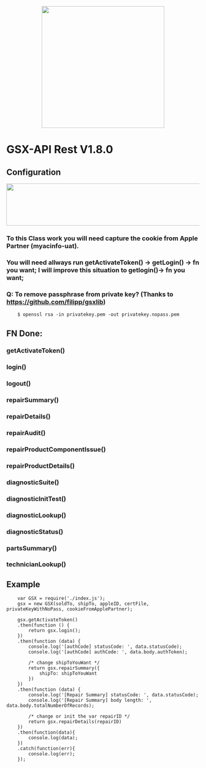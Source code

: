<p align="center">
  <img width="320" height="318" src="https://user-images.githubusercontent.com/6170734/59278327-b0574c80-8c59-11e9-935a-3f556cb1571d.png">
</p>

# GSX-API Rest V1.8.0


## Configuration

<p align="center">
  <img width="710" height="110" src="https://user-images.githubusercontent.com/6170734/59277650-7df91f80-8c58-11e9-8874-9938b506a90e.PNG">
</p>


### To this Class work you will need capture the cookie from Apple Partner (myacinfo-uat).


### You will need allways run getActivateToken() -> getLogin() -> fn you want; I will improve this situation to getlogin()-> fn you want;


### Q: To remove passphrase from private key? (Thanks to https://github.com/filipp/gsxlib)
```
    $ openssl rsa -in privatekey.pem -out privatekey.nopass.pem
```

## FN Done:

### getActivateToken()
### login()
### logout()

### repairSummary()
### repairDetails()
### repairAudit()
### repairProductComponentIssue()
### repairProductDetails()

### diagnosticSuite()
### diagnosticInitTest()
### diagnosticLookup()
### diagnosticStatus()

### partsSummary()
### technicianLookup()

## Example 
```
    var GSX = require('./index.js');
    gsx = new GSX(soldTo, shipTo, appleID, certFile, privateKeyWithNoPass, cookieFromApplePartner);

    gsx.getActivateToken()
    .then(function () {
        return gsx.login();
    })
    .then(function (data) {
        console.log('[authCode] statusCode: ', data.statusCode);
        console.log('[authCode] authCode: ', data.body.authToken);

        /* change shipToYouWant */
        return gsx.repairSummary({
            shipTo: shipToYouWant
        })
    })
    .then(function (data) {
        console.log('[Repair Summary] statusCode: ', data.statusCode);
        console.log('[Repair Summary] body length: ', data.body.totalNumberOfRecords);

        /* change or init the var repairID */
        return gsx.repairDetails(repairID)
    })
    .then(function(data){
        console.log(data);
    })
    .catch(function(err){
        console.log(err);
    });

```